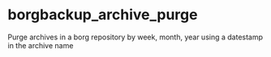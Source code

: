 # borgbackup_archive_purge
Purge archives in a borg repository by week, month, year using a datestamp in the archive name
